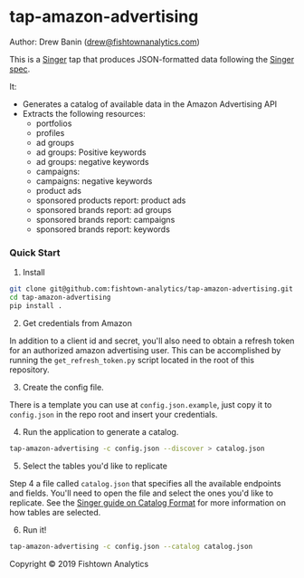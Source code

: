 # tap-amazon-advertising

Author: Drew Banin (drew@fishtownanalytics.com)

This is a [Singer](http://singer.io) tap that produces JSON-formatted data following the [Singer spec](https://github.com/singer-io/getting-started/blob/master/SPEC.md).

It:

- Generates a catalog of available data in the Amazon Advertising API
- Extracts the following resources:
    - portfolios
    - profiles
    - ad groups
    - ad groups: Positive keywords
    - ad groups: negative keywords
    - campaigns:
    - campaigns: negative keywords
    - product ads
    - sponsored products report: product ads
    - sponsored brands report: ad groups
    - sponsored brands report: campaigns
    - sponsored brands report: keywords

### Quick Start

1. Install

```bash
git clone git@github.com:fishtown-analytics/tap-amazon-advertising.git
cd tap-amazon-advertising
pip install .
```

2. Get credentials from Amazon

In addition to a client id and secret, you'll also need to obtain a refresh token for an authorized amazon advertising user. This can be accomplished by
running the `get_refresh_token.py` script located in the root of this repository.

3. Create the config file.

There is a template you can use at `config.json.example`, just copy it to `config.json` in the repo root and insert your credentials.

4. Run the application to generate a catalog.

```bash
tap-amazon-advertising -c config.json --discover > catalog.json
```

5. Select the tables you'd like to replicate

Step 4 a file called `catalog.json` that specifies all the available endpoints and fields. You'll need to open the file and select the ones you'd like to replicate. See the [Singer guide on Catalog Format](https://github.com/singer-io/getting-started/blob/c3de2a10e10164689ddd6f24fee7289184682c1f/BEST_PRACTICES.md#catalog-format) for more information on how tables are selected.

6. Run it!

```bash
tap-amazon-advertising -c config.json --catalog catalog.json
```

Copyright &copy; 2019 Fishtown Analytics
